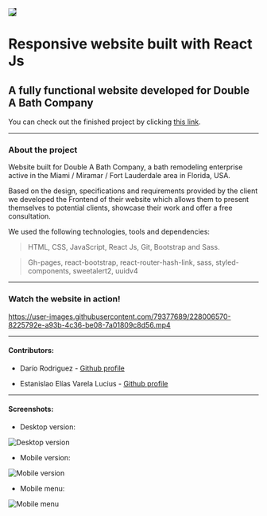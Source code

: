 <img src='./src/assets/img/logo.png' style='background-color:#252525;' />

# Responsive website built with React Js

## A fully functional website developed for Double A Bath Company

You can check out the finished project by clicking [this link](https://double-a-bath-company.vercel.app/).

---
### About the project

Website built for Double A Bath Company, a bath remodeling enterprise active in the Miami / Miramar / Fort Lauderdale area in Florida, USA.

Based on the design, specifications and requirements provided by the client we developed the Frontend of their website which allows them to present themselves to potential clients, showcase their work and offer a free consultation.

We used the following technologies, tools and dependencies:

> HTML, CSS, JavaScript, React Js, Git, Bootstrap and Sass.

> Gh-pages, react-bootstrap, react-router-hash-link, sass, styled-components, sweetalert2, uuidv4

---
### Watch the website in action!

https://user-images.githubusercontent.com/79377689/228006570-8225792e-a93b-4c36-be08-7a01809c8d56.mp4

---
#### Contributors:

- Darío Rodriguez - [Github profile](https://github.com/Dario296)

- Estanislao Elías Varela Lucius - [Github profile](https://github.com/EstanisEVL)

---
#### Screenshots:

- Desktop version:

<img src='./screenshots/desktop-screenshot-double-a-bath-company.png' alt='Desktop version'>

- Mobile version:

<img src='./screenshots/mobile-screenshot-double-a-bath-company.png' alt='Mobile version'>

- Mobile menu:
<img src='./screenshots/menu-mobile-screenshot-double-a-bath-company.png' alt='Mobile menu'>
